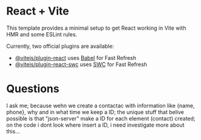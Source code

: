 # React + Vite

This template provides a minimal setup to get React working in Vite with HMR and some ESLint rules.

Currently, two official plugins are available:

- [@vitejs/plugin-react](https://github.com/vitejs/vite-plugin-react/blob/main/packages/plugin-react/README.md) uses [Babel](https://babeljs.io/) for Fast Refresh
- [@vitejs/plugin-react-swc](https://github.com/vitejs/vite-plugin-react-swc) uses [SWC](https://swc.rs/) for Fast Refresh

# Questions
I ask me; because wehn we create a contactac with information like {name, phone}, why and in what time we keep a ID; the unique stuff that belive possible is that "json-server"
make a ID for each element (contact) created; on the code i dont look where insert a ID, i need investigate more about this...

